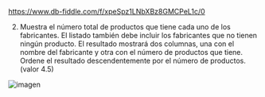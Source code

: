   https://www.db-fiddle.com/f/xpeSpz1LNbXBz8GMCPeL1c/0
   
 2. Muestra el número total de productos que tiene cada uno de los fabricantes. El listado también debe incluir los fabricantes que no tienen ningún producto. El resultado mostrará dos columnas, una con el nombre del fabricante y otra con el número de productos que tiene. Ordene el resultado descendentemente por el número de productos. (valor 4.5)


  ![imagen](https://user-images.githubusercontent.com/101213081/177850064-c54af4fa-026c-4ac6-bf50-798e0b66a7b5.png)

   


